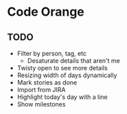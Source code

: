 # Code Orange

## TODO

* Filter by person, tag, etc
  * Desaturate details that aren't me
* Twisty open to see more details
* Resizing width of days dynamically
* Mark stories as done
* Import from JIRA
* Highlight today's day with a line
* Show milestones